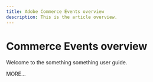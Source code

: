 ```yaml
---
title: Adobe Commerce Events overview
description: This is the article overview.
---
```


# Commerce Events overview

Welcome to the something something user guide.

MORE...

<!--
This is the landing page of the user guide. It should be the first list item in the TOC.md file.

See other user landing pages to get ideas.
-->
